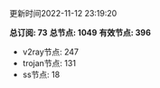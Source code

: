 更新时间2022-11-12 23:19:20

**总订阅: 73**
**总节点: 1049**
**有效节点: 396**
- v2ray节点: 247
- trojan节点: 131
- ss节点: 18
